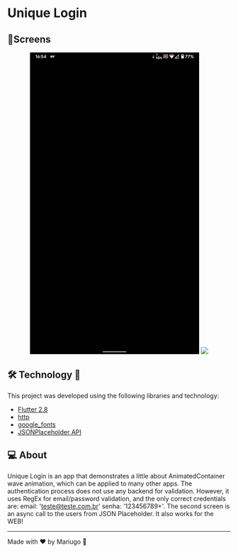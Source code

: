 # Unique Login

## 📱Screens 
  <div align="center">
   <img src="assets/gif1.gif"></img>
  <img src="assets/gif2.gif"></img>
  </div>

## 🛠 Technology 🚀

This project was developed using the following libraries and technology:

- <a href="https://flutter.dev/">Flutter 2.8</a>
- <a href="https://pub.dev/packages/http">http</a>
- <a href="https://pub.dev/packages/google_fonts">google_fonts</a>
- <a href="https://jsonplaceholder.typicode.com/">JSONPlaceholder API</a>


## 💻 About

Unique Login is an app that demonstrates a little about AnimatedContainer wave animation, which can be applied to many other apps. The authentication process does not use any backend for validation. However, it uses RegEx for email/password validation, and the only correct credentials are: email: 'teste@teste.com.br' senha: '123456789+'.
The second screen is an async call to the users from JSON Placeholder. It also works for the WEB!

---
Made with ♥ by Mariugo 🚀
